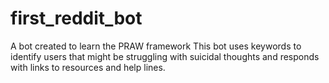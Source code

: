 # first_reddit_bot
A bot created to learn the PRAW framework
This bot uses keywords to identify users that might be struggling with suicidal thoughts and responds with links to resources and help lines.